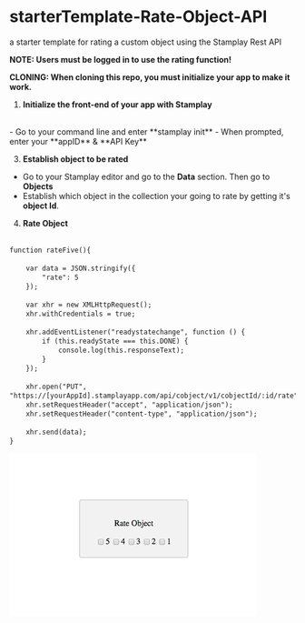 # starterTemplate-Rate-Object-API
a starter template for rating a custom object using the Stamplay Rest API

**NOTE: Users must be logged in to use the rating function!**

**CLONING: When cloning this repo, you must initialize your app to make it work.**

 1) **Initialize the front-end of your app with Stamplay**
 <br>
- Go to your command line and enter **stamplay init**
- When prompted, enter your **appID** & **API Key**

3) **Establish object to be rated**
- Go to your Stamplay editor and go to the **Data** section. Then go to **Objects**
- Establish which object in the collection your going to rate by getting it's **object Id**.

4) **Rate Object**
```

function rateFive(){

	var data = JSON.stringify({
  		"rate": 5
	});

	var xhr = new XMLHttpRequest();
	xhr.withCredentials = true;

	xhr.addEventListener("readystatechange", function () {
  		if (this.readyState === this.DONE) {
    		console.log(this.responseText);
  		}
	});

	xhr.open("PUT", "https://[yourAppId].stamplayapp.com/api/cobject/v1/cobjectId/:id/rate");
	xhr.setRequestHeader("accept", "application/json");
	xhr.setRequestHeader("content-type", "application/json");

	xhr.send(data);
}

```

![alt tag](public/images/rate-object-rest-api-micro-repo.png)
